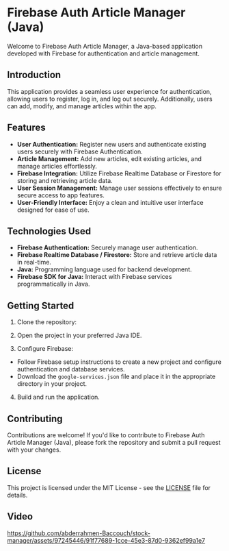 # Firebase Auth Article Manager (Java)

Welcome to Firebase Auth Article Manager, a Java-based application developed with Firebase for authentication and article management.

## Introduction

This application provides a seamless user experience for authentication, allowing users to register, log in, and log out securely. Additionally, users can add, modify, and manage articles within the app.

## Features

- **User Authentication:** Register new users and authenticate existing users securely with Firebase Authentication.
- **Article Management:** Add new articles, edit existing articles, and manage articles effortlessly.
- **Firebase Integration:** Utilize Firebase Realtime Database or Firestore for storing and retrieving article data.
- **User Session Management:** Manage user sessions effectively to ensure secure access to app features.
- **User-Friendly Interface:** Enjoy a clean and intuitive user interface designed for ease of use.

## Technologies Used

- **Firebase Authentication:** Securely manage user authentication.
- **Firebase Realtime Database / Firestore:** Store and retrieve article data in real-time.
- **Java:** Programming language used for backend development.
- **Firebase SDK for Java:** Interact with Firebase services programmatically in Java.

## Getting Started

1. Clone the repository:

2. Open the project in your preferred Java IDE.

3. Configure Firebase:
- Follow Firebase setup instructions to create a new project and configure authentication and database services.
- Download the `google-services.json` file and place it in the appropriate directory in your project.

4. Build and run the application.

## Contributing

Contributions are welcome! If you'd like to contribute to Firebase Auth Article Manager (Java), please fork the repository and submit a pull request with your changes.

## License

This project is licensed under the MIT License - see the [LICENSE](LICENSE) file for details.

## Video

https://github.com/abderrahmen-Baccouch/stock-manager/assets/97245446/91f77689-1cce-45e3-87d0-9362ef99a1e7


